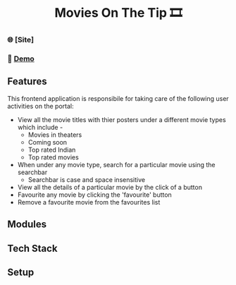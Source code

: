 <h1 align="center">Movies On The Tip 🎞️</h1>

### 🌐 [Site]
### 🔴 [Demo](https://www.youtube.com/watch?v=TkSwuNl_HEA&ab_channel=SubhamDas)

## Features
This frontend application is responsibile for taking care of the following user activities on the portal:
  - View all the movie titles with thier posters under a different movie types which include -
    - Movies in theaters
    - Coming soon
    - Top rated Indian
    - Top rated movies
  - When under any movie type, search for a particular movie using the searchbar
    - Searchbar is case and space insensitive
  - View all the details of a particular movie by the click of a button
  - Favourite any movie by clicking the 'favourite' button
  - Remove a favourite movie from the favourites list

## Modules

## Tech Stack

## Setup
